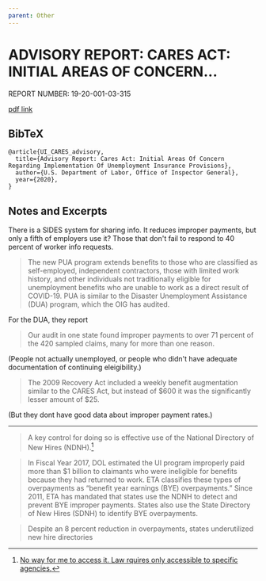 ```yaml
---
parent: Other
---
```



# ADVISORY REPORT: CARES ACT: INITIAL AREAS OF CONCERN... 

REPORT NUMBER: 19-20-001-03-315



[pdf link](https://www.oig.dol.gov/public/reports/oa/2020/19-20-001-03-315.pdf)


## BibTeX
```
@article{UI_CARES_advisory,
  title={Advisory Report: Cares Act: Initial Areas Of Concern Regarding Implementation Of Unemployment Insurance Provisions},
  author={U.S. Department of Labor, Office of Inspector General},
  year={2020},
}
```


## Notes and Excerpts

There is a SIDES system for sharing info. It reduces improper payments, but only a fifth of employers use it? Those that don't fail to respond to 40 percent of worker info requests.

> The new PUA program extends benefits to those who are classified as self-employed, independent contractors, those with limited work history, and other 
individuals not traditionally eligible for unemployment benefits who are unable to 
work as a direct result of COVID-19. PUA is similar to the Disaster 
Unemployment Assistance (DUA) program, which the OIG has audited.

For the DUA, they report 
> Our audit in one state found improper payments to over 71 percent of the 420 
sampled claims, many for more than one reason. 

(People not actually unemployed, or people who didn't have adequate documentation of continuing eleigibility.)




> The 2009 Recovery Act included a weekly benefit augmentation similar to the 
CARES Act, but instead of $600 it was the significantly lesser amount of $25. 

(But they dont have good data about improper payment rates.)


---

> A key control 
for doing so is effective use of the National Directory of New Hires (NDNH).[^NDNHaccess]

> In Fiscal Year 2017, DOL estimated the UI program improperly paid more than 
$1 billion to claimants who were ineligible for benefits because they had returned 
to work. ETA classifies these types of overpayments as “benefit year earnings 
(BYE) overpayments.” Since 2011, ETA has mandated that states use the NDNH 
to detect and prevent BYE improper payments. States also use the State 
Directory of New Hires (SDNH) to identify BYE overpayments.

[^NDNHaccess]: [No way for me to access it. Law rquires only accessible to specific agencies.](https://crsreports.congress.gov/product/pdf/RS/RS22889/10)

> Despite an 8 percent reduction in overpayments, states underutilized 
new hire directories












